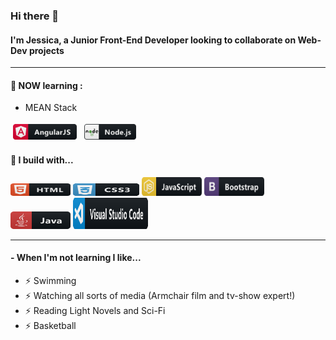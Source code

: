 ### Hi there 👋

#### I'm Jessica, a Junior Front-End Developer looking to collaborate on Web-Dev projects


--- 

#### 🌱 NOW learning :
- MEAN Stack

<p>
  <img src="https://github.com/jessazam/jessazam/blob/main/icons/angular.svg" alt="angular" height=25" style="vertical-align:top; margin:4px">
  <img src="https://github.com/jessazam/jessazam/blob/main/icons/nodejs.svg" alt="nodejs" height=25" style="vertical-align:top; margin:4px">  
</p>


#### 🚧 I build with...

<p>
  <img src="https://github.com/jessazam/jessazam/blob/main/icons/html.svg" alt="html" width="96" height="20">
  
  <img src="https://github.com/jessazam/jessazam/blob/main/icons/css3.svg" alt="css3" width="106" height="20">
  
  <img src="https://github.com/jessazam/jessazam/blob/main/icons/js.svg" alt="js" width="96" height="30">

  <img src="https://github.com/jessazam/jessazam/blob/main/icons/bootstrap.svg" alt="bootstrap" width="96" height="30">

  <img src="https://github.com/jessazam/jessazam/blob/main/icons/java.svg" alt="java" width="96" height="28">
  
  <img src="https://github.com/jessazam/jessazam/blob/main/icons/visualstudio_code.svg" alt="vscode" width="120" height="50">
  
</p>



---

#### - When I'm not learning I like...
- ⚡️  Swimming 
- ⚡️  Watching all sorts of media (Armchair film and tv-show expert!)
- ⚡️  Reading Light Novels and Sci-Fi
- ⚡️  Basketball 
